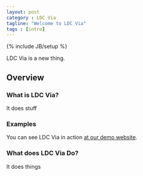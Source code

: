 ```yaml
---
layout: post
category : LDC Via
tagline: "Welcome to LDC Via"
tags : [intro]
---
```

{% include JB/setup %}

LDC Via is a new thing.

## Overview

### What is LDC Via?

It does stuff

### Examples

You can see LDC Via in action [at our demo website](https://demo.ldcvia.com).

### What does LDC Via Do?

It does things